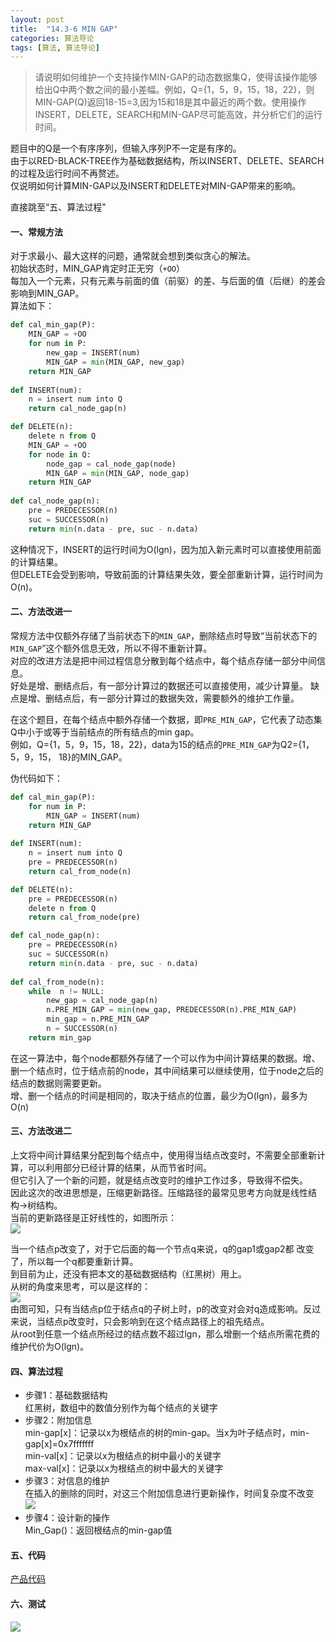 ```yaml
---
layout: post 
title:  "14.3-6 MIN GAP"
categories: 算法导论
tags: [算法, 算法导论]
---
```


> 请说明如何维护一个支持操作MIN-GAP的动态数据集Q，使得该操作能够给出Q中两个数之间的最小差幅。例如，Q={1，5，9，15，18，22}，则MIN-GAP(Q)返回18-15=3,因为15和18是其中最近的两个数。使用操作INSERT，DELETE，SEARCH和MIN-GAP尽可能高效，并分析它们的运行时间。

<!-- more -->

题目中的Q是一个有序序列，但输入序列P不一定是有序的。  
由于以RED-BLACK-TREE作为基础数据结构，所以INSERT、DELETE、SEARCH的过程及运行时间不再赘述。  
仅说明如何计算MIN-GAP以及INSERT和DELETE对MIN-GAP带来的影响。  

直接跳至“五、算法过程”

#### 一、常规方法

对于求最小、最大这样的问题，通常就会想到类似贪心的解法。  
初始状态时，MIN_GAP肯定时正无穷（`+OO`）  
每加入一个元素，只有元素与前面的值（前驱）的差、与后面的值（后继）的差会影响到MIN_GAP。  
算法如下：

```python
def cal_min_gap(P):
    MIN_GAP = +OO
    for num in P:
        new_gap = INSERT(num)
        MIN_GAP = min(MIN_GAP, new_gap)
    return MIN_GAP
    
def INSERT(num):
    n = insert num into Q
    return cal_node_gap(n)

def DELETE(n):
    delete n from Q
    MIN_GAP = +OO
    for node in Q:
        node_gap = cal_node_gap(node)
        MIN_GAP = min(MIN_GAP, node_gap)
    return MIN_GAP
        
def cal_node_gap(n):
    pre = PREDECESSOR(n)
    suc = SUCCESSOR(n)
    return min(n.data - pre, suc - n.data)
```

这种情况下，INSERT的运行时间为O(lgn)，因为加入新元素时可以直接使用前面的计算结果。  
但DELETE会受到影响，导致前面的计算结果失效，要全部重新计算，运行时间为O(n)。  

#### 二、方法改进一

常规方法中仅额外存储了当前状态下的`MIN_GAP`，删除结点时导致“当前状态下的`MIN_GAP`”这个额外信息无效，所以不得不重新计算。  
对应的改进方法是把中间过程信息分散到每个结点中，每个结点存储一部分中间信息。  
好处是增、删结点后，有一部分计算过的数据还可以直接使用，减少计算量。
缺点是增、删结点后，有一部分计算过的数据失效，需要额外的维护工作量。
  
在这个题目，在每个结点中额外存储一个数据，即`PRE_MIN_GAP`，它代表了动态集Q中小于或等于当前结点的所有结点的min gap。  
例如，Q={1，5，9，15，18，22}，data为15的结点的`PRE_MIN_GAP`为Q2={1，5，9，15， 18}的MIN_GAP。  
  
伪代码如下：  

```python
def cal_min_gap(P):
    for num in P:
        MIN_GAP = INSERT(num)
    return MIN_GAP
    
def INSERT(num):
    n = insert num into Q
    pre = PREDECESSOR(n)
    return cal_from_node(n)

def DELETE(n):
    pre = PREDECESSOR(n)
    delete n from Q
    return cal_from_node(pre)

def cal_node_gap(n):
    pre = PREDECESSOR(n)
    suc = SUCCESSOR(n)
    return min(n.data - pre, suc - n.data)
    
def cal_from_node(n):
    while  n != NULL:
        new_gap = cal_node_gap(n)
        n.PRE_MIN_GAP = min(new_gap, PREDECESSOR(n).PRE_MIN_GAP)
        min_gap = n.PRE_MIN_GAP
        n = SUCCESSOR(n)
    return min_gap
```

在这一算法中，每个node都额外存储了一个可以作为中间计算结果的数据。增、删一个结点时，位于结点前的node，其中间结果可以继续使用，位于node之后的结点的数据则需要更新。  
增、删一个结点的时间是相同的，取决于结点的位置，最少为O(lgn)，最多为O(n)  

#### 三、方法改进二

上文将中间计算结果分配到每个结点中，使用得当结点改变时，不需要全部重新计算，可以利用部分已经计算的结果，从而节省时间。  
但它引入了一个新的问题，就是结点改变时的维护工作过多，导致得不偿失。  
因此这次的改进思想是，压缩更新路径。压缩路径的最常见思考方向就是线性结构->树结构。    
当前的更新路径是正好线性的，如图所示：  
![](/image/min_gap_linear.jpg)  

当一个结点p改变了，对于它后面的每一个节点q来说，q的gap1或gap2都 改变了，所以每一个q都要重新计算。  
到目前为止，还没有把本文的基础数据结构（红黑树）用上。  
从树的角度来思考，可以是这样的：  
![](/image/min_gap_tree.jpg)  
由图可知，只有当结点p位于结点q的子树上时，p的改变对会对q造成影响。反过来说，当结点p改变时，只会影响到在这个结点路径上的祖先结点。  
从root到任意一个结点所经过的结点数不超过lgn，那么增删一个结点所需花费的维护代价为O(lgn)。  

#### 四、算法过程

 - 步骤1：基础数据结构  
红黑树，数组中的数值分别作为每个结点的关键字  
 - 步骤2：附加信息  
min-gap[x]：记录以x为根结点的树的min-gap。当x为叶子结点时，min-gap[x]=0x7fffffff  
min-val[x]：记录以x为根结点的树中最小的关键字  
max-val[x]：记录以x为根结点的树中最大的关键字  
 - 步骤3：对信息的维护  
在插入的删除的同时，对这三个附加信息进行更新操作，时间复杂度不改变  
![](http://my.csdn.net/uploads/201208/25/1345900030_6944.gif)  
 - 步骤4：设计新的操作  
Min_Gap()：返回根结点的min-gap值  
 
#### 五、代码

[产品代码](https://github.com/windmissing/exerciseForAlgorithmSecond/blob/master/src/chapter14/exercise14_3_6.cpp)  

#### 六、测试

![](http://img.my.csdn.net/uploads/201301/01/1357020799_9161.jpg)  

